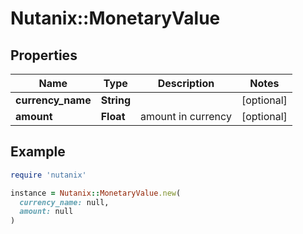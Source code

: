 # Nutanix::MonetaryValue

## Properties

| Name | Type | Description | Notes |
| ---- | ---- | ----------- | ----- |
| **currency_name** | **String** |  | [optional] |
| **amount** | **Float** | amount in currency | [optional] |

## Example

```ruby
require 'nutanix'

instance = Nutanix::MonetaryValue.new(
  currency_name: null,
  amount: null
)
```

